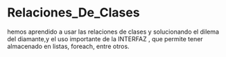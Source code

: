 # Relaciones_De_Clases
hemos aprendido a usar las relaciones de clases y solucionando el dilema del diamante,y el uso importante de la INTERFAZ , que permite tener almacenado en listas, foreach, entre otros.
